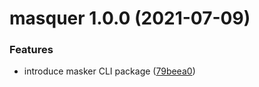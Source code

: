 # masquer 1.0.0 (2021-07-09)


### Features

* introduce masker CLI package ([79beea0](https://github.com/qiwi/masker/commit/79beea028cdb7e042f6f7b786f32e56bdb29b7c7))
